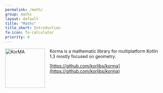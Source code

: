 ```yaml
---
permalink: /math/
group: maths
layout: default
title: "Maths"
title_short: Introduction
fa-icon: fa-calculator
priority: 0
---
```


<img src="/i/logos/korma.svg" width="128" height="128" alt="KorMA" style="float:left; margin: 0 16px 16px 0;" />

Korma is a mathematic library for multiplatform Kotlin 1.3 mostly focused on geometry.

[https://github.com/korlibs/korma](https://github.com/korlibs/korma)
